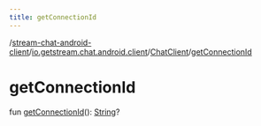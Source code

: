 ```yaml
---
title: getConnectionId
---
```

/[stream-chat-android-client](../../index.md)/[io.getstream.chat.android.client](../index.md)/[ChatClient](index.md)/[getConnectionId](getConnectionId.md)  
  
  
  
# getConnectionId  
fun [getConnectionId](getConnectionId.md)(): [String](https://kotlinlang.org/api/latest/jvm/stdlib/kotlin/-string/index.html)?
